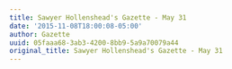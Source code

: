 ```yaml
---
title: Sawyer Hollenshead's Gazette - May 31
date: '2015-11-08T18:00:08-05:00'
author: Gazette
uuid: 05faaa68-3ab3-4200-8bb9-5a9a70079a44
original_title: Sawyer Hollenshead's Gazette - May 31
---
```


